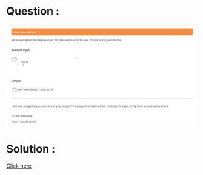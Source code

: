 # Question :
![input shoe and size](https://github.com/prabhu30/coding/blob/main/Edyst/Python%20-%20Intro%20to%20Advanced/27_input%20shoe%20and%20size/image.png)

# Solution :
[Click here](https://github.com/prabhu30/coding/blob/main/Edyst/Python%20-%20Intro%20to%20Advanced/27_input%20shoe%20and%20size/solution.py)

